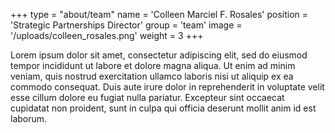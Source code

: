 +++
type = "about/team"
name = 'Colleen Marciel F. Rosales'
position = 'Strategic Partnerships Director'
group = 'team'
image = '/uploads/colleen_rosales.png'
weight = 3
+++

Lorem ipsum dolor sit amet, consectetur adipiscing elit, sed do eiusmod tempor incididunt ut labore et dolore magna aliqua. Ut enim ad minim veniam, quis nostrud exercitation ullamco laboris nisi ut aliquip ex ea commodo consequat. Duis aute irure dolor in reprehenderit in voluptate velit esse cillum dolore eu fugiat nulla pariatur. Excepteur sint occaecat cupidatat non proident, sunt in culpa qui officia deserunt mollit anim id est laborum.